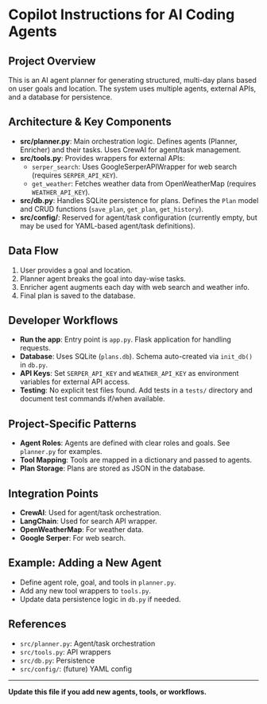 # Copilot Instructions for AI Coding Agents

## Project Overview
This is an AI agent planner for generating structured, multi-day plans based on user goals and location. The system uses multiple agents, external APIs, and a database for persistence.

## Architecture & Key Components
- **src/planner.py**: Main orchestration logic. Defines agents (Planner, Enricher) and their tasks. Uses CrewAI for agent/task management.
- **src/tools.py**: Provides wrappers for external APIs:
  - `serper_search`: Uses GoogleSerperAPIWrapper for web search (requires `SERPER_API_KEY`).
  - `get_weather`: Fetches weather data from OpenWeatherMap (requires `WEATHER_API_KEY`).
- **src/db.py**: Handles SQLite persistence for plans. Defines the `Plan` model and CRUD functions (`save_plan`, `get_plan`, `get_history`).
- **src/config/**: Reserved for agent/task configuration (currently empty, but may be used for YAML-based agent/task definitions).

## Data Flow
1. User provides a goal and location.
2. Planner agent breaks the goal into day-wise tasks.
3. Enricher agent augments each day with web search and weather info.
4. Final plan is saved to the database.

## Developer Workflows
- **Run the app**: Entry point is `app.py`. Flask application for handling requests.
- **Database**: Uses SQLite (`plans.db`). Schema auto-created via `init_db()` in `db.py`.
- **API Keys**: Set `SERPER_API_KEY` and `WEATHER_API_KEY` as environment variables for external API access.
- **Testing**: No explicit test files found. Add tests in a `tests/` directory and document test commands if/when available.

## Project-Specific Patterns
- **Agent Roles**: Agents are defined with clear roles and goals. See `planner.py` for examples.
- **Tool Mapping**: Tools are mapped in a dictionary and passed to agents.
- **Plan Storage**: Plans are stored as JSON in the database.

## Integration Points
- **CrewAI**: Used for agent/task orchestration.
- **LangChain**: Used for search API wrapper.
- **OpenWeatherMap**: For weather data.
- **Google Serper**: For web search.

## Example: Adding a New Agent
- Define agent role, goal, and tools in `planner.py`.
- Add any new tool wrappers to `tools.py`.
- Update data persistence logic in `db.py` if needed.

## References
- `src/planner.py`: Agent/task orchestration
- `src/tools.py`: API wrappers
- `src/db.py`: Persistence
- `src/config/`: (future) YAML config

---
**Update this file if you add new agents, tools, or workflows.**
